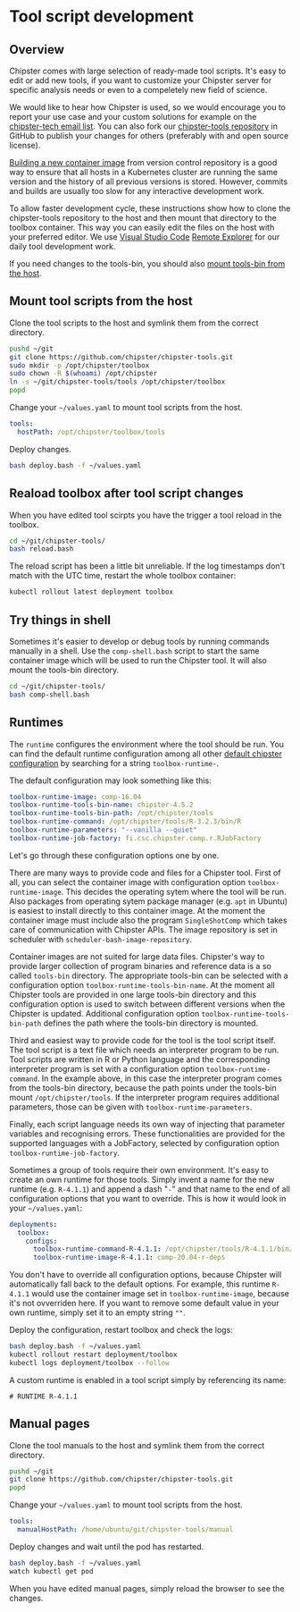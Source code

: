 # Tool script development
## Overview

Chipster comes with large selection of ready-made tool scripts. It's easy to edit or add new tools, if you want to customize your Chipster server
for specific analysis needs or even to a compeletely new field of science.

We would like to hear how Chipster is used, so we would encourage you to 
report your use case and your custom solutions for example on the [chipster-tech email list](https://chipster.rahtiapp.fi/contact). You can also fork our [chipster-tools repository](https://github.com/chipster/chipster-tools) in GitHub to publish your changes for others (preferably with and open source license).

[Building a new container image](build-image.md) from version control repository is a good way to ensure that all hosts in a Kubernetes cluster are running the same version and the history of all previous versions is stored. However, commits and builds are usually too slow for any interactive development work. 

To allow faster development cycle, these instructions show how to clone the chipster-tools repository to the host and then mount that directory to the toolbox container. This way you can easily edit the files on the host with your preferred editor. We use [Visual Studio Code](https://code.visualstudio.com/) [Remote Explorer](https://code.visualstudio.com/docs/remote/ssh) for our daily tool development work.

If you need changes to the tools-bin, you should also [mount tools-bin from the host](tools-bin-host-mount.md).

## Mount tool scripts from the host

Clone the tool scripts to the host and symlink them from the correct directory.

```bash
pushd ~/git
git clone https://github.com/chipster/chipster-tools.git
sudo mkdir -p /opt/chipster/toolbox
sudo chown -R $(whoami) /opt/chipster
ln -s ~/git/chipster-tools/tools /opt/chipster/toolbox
popd
```

Change your `~/values.yaml` to mount tool scripts from the host.

```yaml
tools:
  hostPath: /opt/chipster/toolbox/tools
```

Deploy changes.

```bash
bash deploy.bash -f ~/values.yaml
```
## Reaload toolbox after tool script changes


When you have edited tool scirpts you have the trigger a tool reload in the toolbox. 

```bash
cd ~/git/chipster-tools/
bash reload.bash
```

The reload script has been a little bit unreliable. If the log timestamps
don't match with the UTC time, restart the whole toolbox container:

```bash
kubectl rollout latest deployment toolbox
```

## Try things in shell

Sometimes it's easier to develop or debug tools by running commands manually in a shell. Use the `comp-shell.bash` script to start the same container image which will
be used to run the Chipster tool. It will also mount the tools-bin directory.

```bash
cd ~/git/chipster-tools/
bash comp-shell.bash
```

## Runtimes

The `runtime` configures the environment where the tool should be run. You can find the default runtime configuration among all other
[default chipster configuration](https://github.com/chipster/chipster-web-server/blob/master/src/main/resources/chipster-defaults.yaml) by searching for a string `toolbox-runtime-`.

The default configuration may look something like this:

```yaml
toolbox-runtime-image: comp-16.04
toolbox-runtime-tools-bin-name: chipster-4.5.2
toolbox-runtime-tools-bin-path: /opt/chipster/tools
toolbox-runtime-command: /opt/chipster/tools/R-3.2.3/bin/R
toolbox-runtime-parameters: "--vanilla --quiet"
toolbox-runtime-job-factory: fi.csc.chipster.comp.r.RJobFactory
```

Let's go through these configuration options one by one.

There are many ways to provide code and files for a Chipster tool. First of all, you can select the container image with configuration option `toolbox-runtime-image`. This decides 
the operating sytem where the tool will be run. Also packages from operating sytem package manager (e.g. `apt` in Ubuntu) is easiest to install directly to this container image. At the moment the container image must include also the program `SingleShotComp` which takes care of communication with Chipster APIs. The image repository is set in scheduler with `scheduler-bash-image-repository`.

Container images are not suited for large data files. Chipster's way to provide larger
collection of program binaries and reference data is a so called `tools-bin` directory. The appropriate tools-bin can be selected with a configuration option `toolbox-runtime-tools-bin-name`. At the moment all Chipster tools are provided in one
large tools-bin directory and this configuration option is used to switch between
different versions when the Chipster is updated. Additional configuration option `toolbox-runtime-tools-bin-path` defines the path where the tools-bin directory is mounted.

Third and easiest way to provide code for the tool is the tool script itself. The tool script is a text file which needs an interpreter program to be run. Tool scripts
are written in R or Python language and the corresponding interpreter program is set with a configuration option `toolbox-runtime-command`. In the example above, in this case the interpreter program comes from the tools-bin directory, because the path points under the tools-bin mount `/opt/chipster/tools`. If the interpreter program requires additional parameters, those can be given with `toolbox-runtime-parameters`. 

Finally, each script language needs its own way of injecting that parameter variables and recognising errors. These functionalities are provided for the supported languages with a JobFactory, selected by configuration option `toolbox-runtime-job-factory`.

Sometimes a group of tools require their own environment. It's easy to create an own runtime for those tools. Simply invent a name for the new runtime (e.g. `R-4.1.1`) and append a dash "`-`" and that name to the end of all configuration options that you want to override. This is how it would look in your `~/values.yaml`:

```yaml
deployments:
  toolbox:
    configs:
      toolbox-runtime-command-R-4.1.1: /opt/chipster/tools/R-4.1.1/bin/R
      toolbox-runtime-image-R-4.1.1: comp-20.04-r-deps
```

You don't have to override all configuration options, because Chipster will automatically fall back to the default options. For example, this runtime `R-4.1.1` would use the container image set in `toolbox-runtime-image`, because it's not ovverriden here. If you want to remove some default value in your own runtime, simply set it to an empty string `""`.

Deploy the configuration, restart toolbox and check the logs:

```bash
bash deploy.bash -f ~/values.yaml 
kubectl rollout restart deployment/toolbox
kubectl logs deployment/toolbox --follow
```

A custom runtime is enabled in a tool script simply by referencing its name:

```
# RUNTIME R-4.1.1
```

## Manual pages

Clone the tool manuals to the host and symlink them from the correct directory.

```bash
pushd ~/git
git clone https://github.com/chipster/chipster-tools.git
popd
```

Change your `~/values.yaml` to mount tool scripts from the host.

```yaml
tools:
  manualHostPath: /home/ubuntu/git/chipster-tools/manual
```

Deploy changes and wait until the pod has restarted.

```bash
bash deploy.bash -f ~/values.yaml
watch kubectl get pod
```

When you have edited manual pages, simply reload the browser to see the changes.

